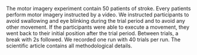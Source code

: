 The motor imagery experiment contain 50 patients of stroke. Every patients perform motor imagery instructed by a video.
We instructed participants to avoid swallowing and eye blinking during the trial period and to avoid any other movement. 
If the participants were able to execute a movement, they went back to their initial position after the trial period. 
Between trials, a break with 2s followed. We recorded one run with 40 trials per run. The scientific article contains 
all methodological details.    